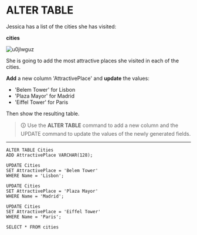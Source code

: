 # ALTER TABLE
Jessica has a list of the cities she has visited:  

**cities**

![u0jlwguz](https://user-images.githubusercontent.com/94882786/165198089-1c52c690-889c-4815-8fe1-fdd88f073aff.jpg)

She is going to add the most attractive places she visited in each of the cities.  

**Add** a new column 'AttractivePlace' and **update** the values:  
- 'Belem Tower' for Lisbon  
- 'Plaza Mayor' for Madrid  
- 'Eiffel Tower' for Paris  
  
Then show the resulting table.

>🛈 Use the **ALTER TABLE** command to add a new column and the UPDATE command to update the values of the newly generated fields.

---

```mysql
ALTER TABLE Cities
ADD AttractivePlace VARCHAR(128);

UPDATE Cities
SET AttractivePlace = 'Belem Tower'
WHERE Name = 'Lisbon';

UPDATE Cities
SET AttractivePlace = 'Plaza Mayor'
WHERE Name = 'Madrid';

UPDATE Cities
SET AttractivePlace = 'Eiffel Tower'
WHERE Name = 'Paris';

SELECT * FROM cities
```
